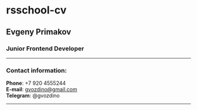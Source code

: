 rsschool-cv
===========
Evgeny Primakov
---------------

### Junior Frontend Developer

***

### Contact information:

**Phone**: +7 920 4555244  
**E-mail**: gvozdino@gmail.com  
**Telegram**: @gvozdino  

***